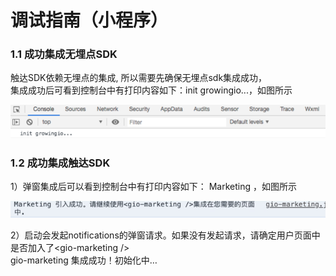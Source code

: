 # 调试指南（小程序）

### 1.1 成功集成无埋点SDK

触达SDK依赖无埋点的集成, 所以需要先确保无埋点sdk集成成功，   
集成成功后可看到控制台中有打印内容如下：init growingio...，如图所示

![](../../../../.gitbook/assets/image%20%28278%29.png)

### 1.2 成功集成触达SDK

1）弹窗集成后可以看到控制台中有打印内容如下： Marketing ，如图所示  


![](../../../../.gitbook/assets/image%20%28276%29.png)

2）启动会发起notifications的弹窗请求。如果没有发起请求，请确定用户页面中是否加入了&lt;gio-marketing /&gt;  
gio-marketing 集成成功！初始化中…


